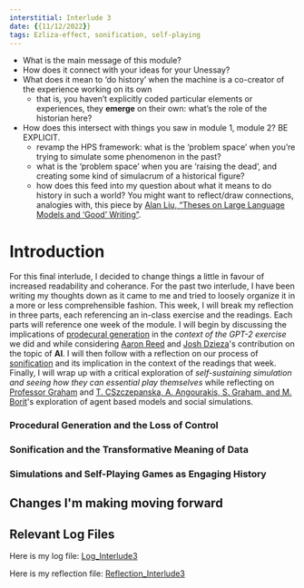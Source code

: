 ```yaml
---
interstitial: Interlude 3
date: {{11/12/2022}}
tags: Ezliza-effect, sonification, self-playing
---
```


-   What is the main message of this module?
-   How does it connect with your ideas for your Unessay?
-   What does it mean to ‘do history’ when the machine is a co-creator of the experience working on its own
    -   that is, you haven’t explicitly coded particular elements or experiences, they **emerge** on their own: what’s the role of the historian here?
-   How does this intersect with things you saw in module 1, module 2? BE EXPLICIT.
    -   revamp the HPS framework: what is the ‘problem space’ when you’re trying to simulate some phenomenon in the past?
    -   what is the ‘problem space’ when you are ‘raising the dead’, and creating some kind of simulacrum of a historical figure?
    -   how does this feed into my question about what it means to do history in such a world? You might want to reflect/draw connections, analogies with, this piece by [Alan Liu, “Theses on Large Language Models and ‘Good’ Writing”](https://liu.english.ucsb.edu/theses-on-large-language-models-and-good-writing/).

# Introduction 

For this final interlude, I decided to change things a little in favour of increased readability and coherance. For the past two interlude, I have been writing my thoughts down as it came to me and tried to loosely organize it in a more or less comprehensible fashion. This week, I will break my reflection in three parts, each referencing an in-class exercise and the readings. Each parts will reference one week of the module. I will begin by discussing the implications of [prodecural generation](https://hist3812.netlify.app/slides/nov14) in the *context of the GPT-2 exercise* we did and while considering [Aaron Reed](https://if50.substack.com/p/1971-the-oregon-trail?s=r) and [Josh Dzieza](https://www.theverge.com/c/23194235/ai-fiction-writing-amazon-kindle-sudowrite-jasper)'s contribution on the topic of **AI**. I will then follow with a reflection on our process of [sonification](https://hist3812.netlify.app/slides/nov21.html) and its implication in the context of the readings that week. Finally, I will wrap up with a critical exploration of *self-sustaining simulation and seeing how they can essential play themselves* while reflecting on [Professor Graham](https://www.sidestone.com/openaccess/9789088904363.pdf) and [T. CSzczepanska, A. Angourakis, S. Graham, and M. Borit](https://link.springer.com/chapter/10.1007/978-3-030-92843-8_15)'s exploration of agent based models and social simulations.

### Procedural Generation and the Loss of Control



### Sonification and the Transformative Meaning of Data



### Simulations and Self-Playing Games as Engaging History



## Changes I'm making moving forward



## Relevant Log Files

Here is my log file: [Log_Interlude3](https://github.com/MaxTheBeast300/hist3812-materials/blob/main/Interlude3/log_interlude3.md.md)

Here is my reflection file: [Reflection_Interlude3](https://github.com/MaxTheBeast300/hist3812-materials/blob/main/Interlude3/reflection_interlude3.md.md)